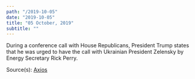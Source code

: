 ```yaml
---
path: "/2019-10-05"
date: "2019-10-05"
title: "05 October, 2019"
subtitle: ""
---
```


During a conference call with House Republicans, President Trump states that he was urged to have the call with Ukrainian President Zelensky by Energy Secretary Rick Perry.

<span class="sources">
Source(s): <a href="https://www.axios.com/trump-blamed-rick-perry-call-ukraine-zelensky-8178447a-0374-4ac6-b321-a9454b0565d4.html" target="_blank" rel="noopener noreferrer">Axios</a>
</span>